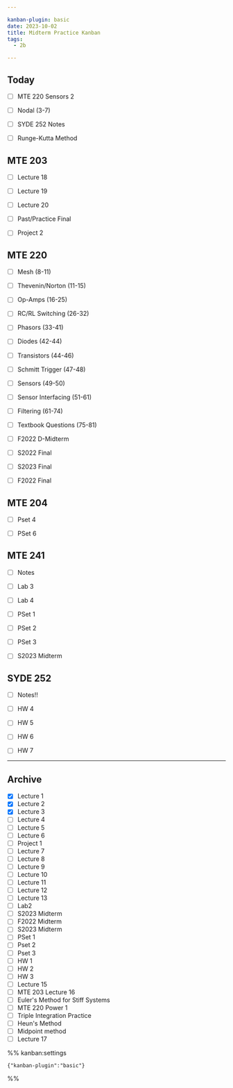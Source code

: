 ```yaml
---

kanban-plugin: basic
date: 2023-10-02
title: Midterm Practice Kanban
tags:
  - 2b

---
```


## Today

- [ ] MTE 220 Sensors 2
- [ ] Nodal (3-7)
- [ ] SYDE 252 Notes
- [ ] Runge-Kutta Method


## MTE 203

- [ ] Lecture 18
- [ ] Lecture 19
- [ ] Lecture 20
- [ ] Past/Practice Final
- [ ] Project 2


## MTE 220

- [ ] Mesh (8-11)
- [ ] Thevenin/Norton (11-15)
- [ ] Op-Amps (16-25)
- [ ] RC/RL Switching (26-32)
- [ ] Phasors (33-41)
- [ ] Diodes (42-44)
- [ ] Transistors (44-46)
- [ ] Schmitt Trigger (47-48)
- [ ] Sensors (49-50)
- [ ] Sensor Interfacing (51-61)
- [ ] Filtering (61-74)
- [ ] Textbook Questions (75-81)
- [ ] F2022 D-Midterm
- [ ] S2022 Final
- [ ] S2023 Final
- [ ] F2022 Final


## MTE 204

- [ ] Pset 4
- [ ] PSet 6


## MTE 241

- [ ] Notes
- [ ] Lab 3
- [ ] Lab 4
- [ ] PSet 1
- [ ] PSet 2
- [ ] PSet 3
- [ ] S2023 Midterm


## SYDE 252

- [ ] Notes!!
- [ ] HW 4
- [ ] HW 5
- [ ] HW 6
- [ ] HW 7


***

## Archive

- [x] Lecture 1
- [x] Lecture 2
- [x] Lecture 3
- [ ] Lecture 4
- [ ] Lecture 5
- [ ] Lecture 6
- [ ] Project 1
- [ ] Lecture 7
- [ ] Lecture 8
- [ ] Lecture 9
- [ ] Lecture 10
- [ ] Lecture 11
- [ ] Lecture 12
- [ ] Lecture 13
- [ ] Lab2
- [ ] S2023 Midterm
- [ ] F2022 Midterm
- [ ] S2023 Midterm
- [ ] PSet 1
- [ ] Pset 2
- [ ] Pset 3
- [ ] HW 1
- [ ] HW 2
- [ ] HW 3
- [ ] Lecture 15
- [ ] MTE 203 Lecture 16
- [ ] Euler's Method for Stiff Systems
- [ ] MTE 220 Power 1
- [ ] Triple Integration Practice
- [ ] Heun's Method
- [ ] Midpoint method
- [ ] Lecture 17

%% kanban:settings
```
{"kanban-plugin":"basic"}
```
%%